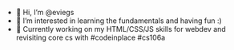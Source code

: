 - 👋 Hi, I’m @eviegs
- 👀 I’m interested in learning the fundamentals and having fun :)
- 🌱 Currently working on my HTML/CSS/JS skills for webdev and revisiting core cs with #codeinplace #cs106a

<!---
eviegs/eviegs is a ✨ special ✨ repository because its `README.md` (this file) appears on your GitHub profile.
You can click the Preview link to take a look at your changes.
--->
